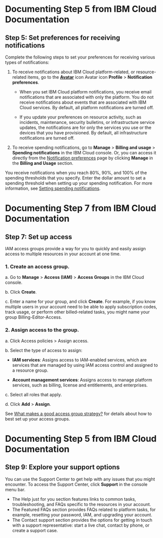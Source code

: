 # Documenting Step 5 from IBM Cloud Documentation

## Step 5: Set preferences for receiving notifications

Complete the following steps to set your preferences for receiving various types of notifications:

1. To receive notifications about IBM Cloud platform-related, or resource-related items, go to the [**Avatar**](https://cdn.pixabay.com/photo/2016/08/08/09/17/avatar-1577909_960_720.png) icon Avatar icon **Profile** > **Notification preferences**.

    + When you set IBM Cloud platform notifications, you receive email notifications that are associated with only the platform. You do not receive notifications about events that are associated with IBM Cloud services. By default, all platform notifications are turned off.

    + If you update your preferences on resource activity, such as incidents, maintenance, security bulletins, or infrastructure service updates, the notifications are for only the services you use or the devices that you have provisioned. By default, all infrastructure notifications are turned off.

1. To receive spending notifications, go to **Manage** > **Billing and usage** > **Spending notifications** in the IBM Cloud console. Or, you can access it directly from the [Notification preferences](https://cloud.ibm.com/login?redirect=%2Fuser%2Fnotifications) page by clicking **Manage** in the **Billing and Usage** section.

You receive notifications when you reach 80%, 90%, and 100% of the spending thresholds that you specify. Enter the dollar amount to set a spending threshold when setting up your spending notification. For more information, see [Setting spending notifications](https://cloud.ibm.com/docs/billing-usage?topic=billing-usage-spending).


# Documenting Step 7 from IBM Cloud Documentation

## Step 7: Set up access

IAM access groups provide a way for you to quickly and easily assign access to multiple resources in your account at one time.

### 1. Create an access group.

a. Go to **Manage** > **Access (IAM)** > **Access Groups** in the IBM Cloud console.

b. Click **Create**.

c. Enter a name for your group, and click **Create**. For example, if you know multiple users in your account need to be able to apply subscription codes, track usage, or perform other billed-related tasks, you might name your group Billing-Editor-Access.

### 2. Assign access to the group.

a. Click Access policies > Assign access.

b. Select the type of access to assign:

* **IAM services**: Assigns access to IAM-enabled services, which are services that are managed by using IAM access control and assigned to a resource group.

* **Account management services**: Assigns access to manage platform services, such as billing, license and entitlements, and enterprises.

c. Select all roles that apply.

d. Click **Add** > **Assign**.

See [What makes a good access group strategy?](https://cloud.ibm.com/docs/account?topic=account-account_setup#resource-group-strategy) for details about how to best set up your access groups.

# Documenting Step 5 from IBM Cloud Documentation

## Step 9: Explore your support options

You can use the Support Center to get help with any issues that you might encounter. To access the Support Center, click **Support** in the console menu bar.

* The Help just for you section features links to common tasks, troubleshooting, and FAQs specific to the resources in your account.
* The Featured FAQs section provides FAQs related to platform tasks, for example, resetting your password, IAM, and upgrading your account.
* The Contact support section provides the options for getting in touch with a support representative: start a live chat, contact by phone, or create a support case.